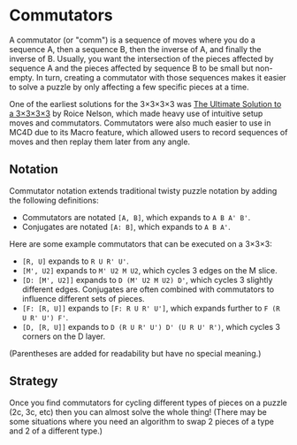 # Commutators

A commutator (or "comm") is a sequence of moves where you do a sequence A, then a sequence B, then the inverse of A, and finally the inverse of B. Usually, you want the intersection of the pieces affected by sequence A and the pieces affected by sequence B to be small but non-empty. In turn, creating a commutator with those sequences makes it easier to solve a puzzle by only affecting a few specific pieces at a time.

One of the earliest solutions for the 3×3×3×3 was [The Ultimate Solution to a 3×3×3×3](https://superliminal.com/cube/solution/solution.htm) by Roice Nelson, which made heavy use of intuitive setup moves and commutators. Commutators were also much easier to use in MC4D due to its Macro feature, which allowed users to record sequences of moves and then replay them later from any angle.

## Notation

Commutator notation extends traditional twisty puzzle notation by adding the following definitions:

- Commutators are notated `[A, B]`, which expands to `A B A' B'`.
- Conjugates are notated `[A: B]`, which expands to `A B A'`.

Here are some example commutators that can be executed on a 3×3×3:

- `[R, U]` expands to `R U R' U'`.
- `[M', U2]` expands to `M' U2 M U2`, which cycles 3 edges on the M slice.
- `[D: [M', U2]]` expands to `D (M' U2 M U2) D'`, which cycles 3 slightly different edges. Conjugates are often combined with commutators to influence different sets of pieces.
- `[F: [R, U]]` expands to `[F: R U R' U']`, which expands further to `F (R U R' U') F'`.
- `[D, [R, U]]` expands to `D (R U R' U') D' (U R U' R')`, which cycles 3 corners on the D layer.

(Parentheses are added for readability but have no special meaning.)

## Strategy

Once you find commutators for cycling different types of pieces on a puzzle (2c, 3c, etc) then you can almost solve the whole thing! (There may be some situations where you need an algorithm to swap 2 pieces of a type and 2 of a different type.)
